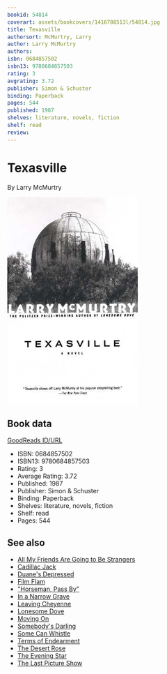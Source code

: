 ```yaml
---
bookid: 54814
coverart: assets/bookcovers/1416788513l/54814.jpg
title: Texasville
authorsort: McMurtry, Larry
author: Larry McMurtry
authors: 
isbn: 0684857502
isbn13: 9780684857503
rating: 3
avgrating: 3.72
publisher: Simon & Schuster
binding: Paperback
pages: 544
published: 1987
shelves: literature, novels, fiction
shelf: read
review: 
---
```


# Texasville

By Larry McMurtry

![](../../assets/bookcovers/1416788513l/54814.jpg)

## Book data

[GoodReads ID/URL](https://www.goodreads.com/book/show/54814)

- ISBN: 0684857502
- ISBN13: 9780684857503
- Rating: 3
- Average Rating: 3.72
- Published: 1987
- Publisher: Simon & Schuster
- Binding: Paperback
- Shelves: literature, novels, fiction
- Shelf: read
- Pages: 544


## See also

- [All My Friends Are Going to Be Strangers](All_My_Friends_Are_Going_to_Be_Strangers.md)
- [Cadillac Jack](Cadillac_Jack.md)
- [Duane's Depressed](Duanes_Depressed.md)
- [Film Flam](Film_Flam-_Essays_on_Hollywood.md)
- ["Horseman, Pass By"](Horseman__Pass_By.md)
- [In a Narrow Grave](In_a_Narrow_Grave-_Essays_on_Texas.md)
- [Leaving Cheyenne](Leaving_Cheyenne.md)
- [Lonesome Dove](Lonesome_Dove.md)
- [Moving On](Moving_On.md)
- [Somebody's Darling](Somebodys_Darling.md)
- [Some Can Whistle](Some_Can_Whistle.md)
- [Terms of Endearment](Terms_of_Endearment.md)
- [The Desert Rose](The_Desert_Rose.md)
- [The Evening Star](The_Evening_Star.md)
- [The Last Picture Show](The_Last_Picture_Show.md)
